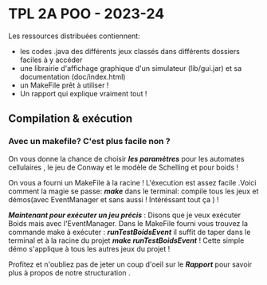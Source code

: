 # TPL 2A POO - 2023-24

Les ressources distribuées contiennent:

- les codes .java des différents jeux classés dans différents dossiers faciles à y accéder
- une librairie d'affichage graphique d'un simulateur (lib/gui.jar) et sa documentation (doc/index.html)
- un MakeFile prêt à utiliser !
- Un rapport qui explique vraiment tout ! 



## Compilation & exécution
### Avec un makefile? C'est plus facile non ? 
On vous donne la chance de choisir ***les paramètres*** pour les automates cellulaires , le jeu de Conway et le modèle de Schelling et pour boids ! 

On vous a fourni un MakeFile à la racine ! 
L'éxecution est assez facile .Voici comment la magie se passe: 
***make*** dans le terminal: compile tous les jeux et démos(avec EventManager et sans aussi ! Intéréssant tout ça ) ! 

***Maintenant pour exécuter un jeu précis*** : Disons que je veux exécuter Boids mais avec l'EventManager. Dans le MakeFile fourni vous trouvez la commande make à exécuter : ***runTestBoidsEvent*** il suffit de taper dans le terminal et à la racine du projet ***make runTestBoidsEvent***  ! 
Cette simple démo s'applique à tous les autres jeux du projet ! 

Profitez et n'oubliez pas de jeter un coup d'oeil sur le ***Rapport*** pour savoir plus à propos de notre structuration .


